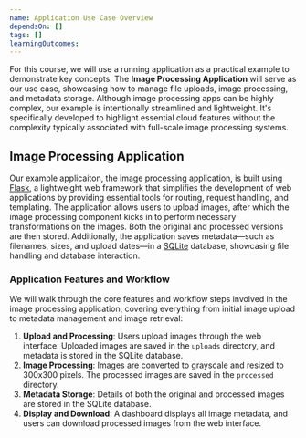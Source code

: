 ```yaml
---
name: Application Use Case Overview
dependsOn: []
tags: []
learningOutcomes:
---
```


For this course, we will use a running application as a practical example to demonstrate key concepts. The **Image Processing Application** will serve as our use case, showcasing how to manage file uploads, image processing, and metadata storage. Although image processing apps can be highly complex, our example is intentionally streamlined and lightweight. It's specifically developed to highlight essential cloud features without the complexity typically associated with full-scale image processing systems.

## Image Processing Application

Our example applicaiton, the image processing application, is built using [Flask](https://flask.palletsprojects.com/en/stable/), a lightweight web framework that simplifies the development of web applications by providing essential tools for routing, request handling, and templating. The application allows users to upload images, after which the image processing component kicks in to perform necessary transformations on the images. Both the original and processed versions are then stored. Additionally, the application saves metadata—such as filenames, sizes, and upload dates—in a [SQLite](https://www.sqlite.org/) database, showcasing file handling and database interaction. 

### Application Features and Workflow

We will walk through the core features and workflow steps involved in the image processing application, covering everything from initial image upload to metadata management and image retrieval:

1. **Upload and Processing**: Users upload images through the web interface. Uploaded images are saved in the `uploads` directory, and metadata is stored in the SQLite database.
2. **Image Processing**: Images are converted to grayscale and resized to 300x300 pixels. The processed images are saved in the `processed` directory.
3. **Metadata Storage**: Details of both the original and processed images are stored in the SQLite database.
4. **Display and Download**: A dashboard displays all image metadata, and users can download processed images from the web interface.